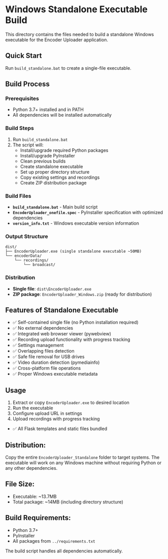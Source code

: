 # Windows Standalone Executable Build

This directory contains the files needed to build a standalone Windows executable for the Encoder Uploader application.

## Quick Start

Run `build_standalone.bat` to create a single-file executable.

## Build Process

### Prerequisites
- Python 3.7+ installed and in PATH
- All dependencies will be installed automatically

### Build Steps
1. Run `build_standalone.bat`
2. The script will:
   - Install/upgrade required Python packages
   - Install/upgrade PyInstaller
   - Clean previous builds
   - Create standalone executable
   - Set up proper directory structure
   - Copy existing settings and recordings
   - Create ZIP distribution package

### Build Files
- **`build_standalone.bat`** - Main build script
- **`EncoderUploader_onefile.spec`** - PyInstaller specification with optimized dependencies
- **`version_info.txt`** - Windows executable version information

### Output Structure
```
dist/
├── EncoderUploader.exe (single standalone executable ~50MB)
└── encoderData/
    └── recordings/
        └── broadcast/
```

### Distribution
- **Single file**: `dist\EncoderUploader.exe`
- **ZIP package**: `EncoderUploader_Windows.zip` (ready for distribution)

## Features of Standalone Executable
- ✅ Self-contained single file (no Python installation required)
- ✅ No external dependencies
- ✅ Integrated web browser viewer (pywebview)
- ✅ Recording upload functionality with progress tracking
- ✅ Settings management
- ✅ Overlapping files detection
- ✅ Safe file removal for USB drives
- ✅ Video duration detection (pymediainfo)
- ✅ Cross-platform file operations
- ✅ Proper Windows executable metadata

## Usage
1. Extract or copy `EncoderUploader.exe` to desired location
2. Run the executable
3. Configure upload URL in settings
4. Upload recordings with progress tracking
- ✅ All Flask templates and static files bundled

## Distribution:
Copy the entire `EncoderUploader_Standalone` folder to target systems. The executable will work on any Windows machine without requiring Python or any other dependencies.

## File Size:
- Executable: ~13.7MB
- Total package: ~14MB (including directory structure)

## Build Requirements:
- Python 3.7+
- PyInstaller
- All packages from `../requirements.txt`

The build script handles all dependencies automatically.
